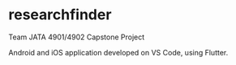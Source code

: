 # researchfinder

Team JATA 4901/4902 Capstone Project

Android and iOS application developed on VS Code, using Flutter.

